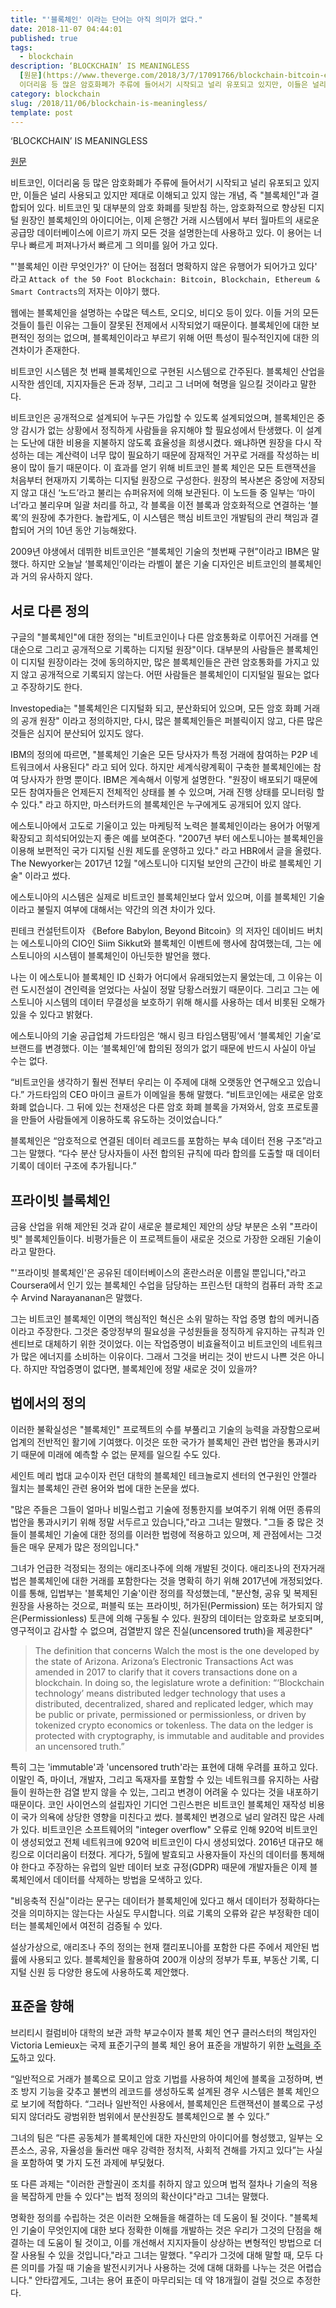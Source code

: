 ```yaml
---
title: "'블록체인' 이라는 단어는 아직 의미가 없다."
date: 2018-11-07 04:44:01
published: true
tags:
  - blockchain
description: ‘BLOCKCHAIN’ IS MEANINGLESS
  [원문](https://www.theverge.com/2018/3/7/17091766/blockchain-bitcoin-ethereum-cryptocurrency-meaning)  비트코인,
  이더리움 등 많은 암호화폐가 주류에 들어서기 시작되고 널리 유포되고 있지만, 이들은 널리 사용되고 있지만 제대로 이...
category: blockchain
slug: /2018/11/06/blockchain-is-meaningless/
template: post
---
```


‘BLOCKCHAIN’ IS MEANINGLESS

[원문](https://www.theverge.com/2018/3/7/17091766/blockchain-bitcoin-ethereum-cryptocurrency-meaning)

비트코인, 이더리움 등 많은 암호화폐가 주류에 들어서기 시작되고 널리 유포되고 있지만, 이들은 널리 사용되고 있지만 제대로 이해되고 있지 않는 개념, 즉 "블록체인"과 결합되어 있다. 비트코인 및 대부분의 암호 화폐를 뒷받침 하는, 암호화적으로 향상된 디지털 원장인 블록체인의 아이디어는, 이제 은행간 거래 시스템에서 부터 월마트의 새로운 공급망 데이터베이스에 이르기 까지 모든 것을 설명한는데 사용하고 있다. 이 용어는 너무나 빠르게 퍼져나가서 빠르게 그 의미를 잃어 가고 있다.

"'블록체인 이란 무엇인가?' 이 단어는 점점더 명확하지 않은 유행어가 되어가고 있다' 라고 `Attack of the 50 Foot Blockchain: Bitcoin, Blockchain, Ethereum & Smart Contracts`의 저자는 이야기 했다.

웹에는 블록체인을 설명하는 수많은 텍스트, 오디오, 비디오 등이 있다. 이들 거의 모든 것들이 틀린 이유는 그들이 잘못된 전제에서 시작되었기 때문이다. 블록체인에 대한 보편적인 정의는 없으며, 블록체인이라고 부르기 위해 어떤 특성이 필수적인지에 대한 의견차이가 존재한다.

비트코인 시스템은 첫 번째 블록체인으로 구현된 시스템으로 간주된다. 블록체인 산업을 시작한 셈인데, 지지자들은 돈과 정부, 그리고 그 너머에 혁명을 일으킬 것이라고 말한다.

비트코인은 공개적으로 설계되어 누구든 가입할 수 있도록 설계되었으며, 블록체인은 중앙 감시가 없는 상황에서 정직하게 사람들을 유지해야 할 필요성에서 탄생했다. 이 설계는 도난에 대한 비용을 지불하지 않도록 효율성을 희생시켰다. 왜냐하면 원장을 다시 작성하는 데는 계산력이 너무 많이 필요하기 때문에 잠재적인 거꾸로 거래를 작성하는 비용이 많이 들기 때문이다. 이 효과를 얻기 위해 비트코인 블록 체인은 모든 트랜잭션을 처음부터 현재까지 기록하는 디지털 원장으로 구성한다. 원장의 복사본은 중앙에 저장되지 않고 대신 ‘노드’라고 불리는 슈퍼유저에 의해 보관된다. 이 노드들 중 일부는 ‘마이너’라고 불리우며 일괄 처리를 하고, 각 블록을 이전 블록과 암호화적으로 연결하는 ‘블록’의 원장에 추가한다. 놀랍게도, 이 시스템은 핵심 비트코인 개발팀의 관리 책임과 결합되어 거의 10년 동안 기능해왔다.

2009년 야생에서 데뷔한 비트코인은 “블록체인 기술의 첫번째 구현”이라고 IBM은 말했다. 하지만 오늘날 ‘블록체인’이라는 라벨이 붙은 기술 디자인은 비트코인의 블록체인과 거의 유사하지 않다.

## 서로 다른 정의

구글의 "블록체인"에 대한 정의는 "비트코인이나 다른 암호통화로 이루어진 거래를 연대순으로 그리고 공개적으로 기록하는 디지털 원장"이다. 대부분의 사람들은 블록체인이 디지털 원장이라는 것에 동의하지만, 많은 블록체인들은 관련 암호통화를 가지고 있지 않고 공개적으로 기록되지 않는다. 어떤 사람들은 블록체인이 디지털일 필요는 없다고 주장하기도 한다.

Investopedia는 "블록체인은 디지털화 되고, 분산화되어 있으며, 모든 암호 화폐 거래의 공개 원장" 이라고 정의하지만, 다시, 많은 블록체인들은 퍼블릭이지 않고, 다른 많은 것들은 심지어 분산되어 있지도 않다.

IBM의 정의에 따르면, "블록체인 기술은 모든 당사자가 특정 거래에 참여하는 P2P 네트워크에서 사용된다" 라고 되어 있다. 하지만 세계식량계획이 구축한 블록체인에는 참여 당사자가 한명 뿐이다. IBM은 계속해서 이렇게 설명한다. "원장이 배포되기 때문에 모든 참여자들은 언제든지 전체적인 상태를 볼 수 있으며, 거래 진행 상태를 모니터링 할 수 있다." 라고 하지만, 마스터카드의 블록체인은 누구에게도 공개되어 있지 않다.

에스토니아에서 고도로 기울이고 있는 마케팅적 노력은 블록체인이라는 용어가 어떻게 확장되고 희석되어있는지 좋은 예를 보여준다. "2007년 부터 에스토니아는 블록체인을 이용해 보편적인 국가 디지털 신원 제도를 운영하고 있다." 라고 HBR에서 글을 올렸다. The Newyorker는 2017년 12월 "에스토니아 디지털 보안의 근간이 바로 블록체인 기술" 이라고 썼다.

에스토니아의 시스템은 실제로 비트코인 블록체인보다 앞서 있으며, 이를 블록체인 기술이라고 불릴지 여부에 대해서는 약간의 의견 차이가 있다.

핀테크 컨설턴트이자 《Before Babylon, Beyond Bitcoin》의 저자인 데이비드 버치는 에스토니아의 CIO인 Siim Sikkut와 블록체인 이벤트에 행사에 참여했는데, 그는 에스토니아의 시스템이 블록체인이 아닌듯한 발언을 했다.

나는 이 에스토니아 블록체인 ID 신화가 어디에서 유래되었는지 물었는데, 그 이유는 이런 도시전설이 견인력을 얻었다는 사실이 정말 당황스러웠기 때문이다. 그리고 그는 에스토니아 시스템의 데이터 무결성을 보호하기 위해 해시를 사용하는 데서 비롯된 오해가 있을 수 있다고 밝혔다.

에스토니아의 기술 공급업체 가드타임은 ‘해시 링크 타임스탬핑’에서 ‘블록체인 기술’로 브랜드를 변경했다. 이는 ‘블록체인’에 합의된 정의가 없기 때문에 반드시 사실이 아닐 수는 없다.

“비트코인을 생각하기 훨씬 전부터 우리는 이 주제에 대해 오랫동안 연구해오고 있습니다.” 가드타임의 CEO 마이크 골트가 이메일을 통해 말했다. “비트코인에는 새로운 암호화폐 없습니다. 그 뒤에 있는 천재성은 다른 암호 화폐 블록을 가져와서, 암호 프로토콜을 만들어 사람들에게 이용하도록 유도하는 것이었습니다.”

블록체인은 “암호적으로 연결된 데이터 레코드를 포함하는 부속 데이터 전용 구조”라고 그는 말했다. “다수 분산 당사자들이 사전 합의된 규칙에 따라 합의를 도출할 때 데이터 기록이 데이터 구조에 추가됩니다.”

## 프라이빗 블록체인

금융 산업을 위해 제안된 것과 같이 새로운 블로체인 제안의 상당 부분은 소위 "프라이빗" 블록체인들이다. 비평가들은 이 프로젝트들이 새로운 것으로 가장한 오래된 기술이라고 말한다.

"'프라이빗 블록체인'은 공유된 데이터베이스의 혼란스러운 이름일 뿐입니다,"라고 Coursera에서 인기 있는 블록체인 수업을 담당하는 프린스턴 대학의 컴퓨터 과학 조교수 Arvind Narayananan은 말했다.

그는 비트코인 블록체인 이면의 핵심적인 혁신은 소위 말하는 작업 증명 합의 메커니즘이라고 주장한다. 그것은 중앙정부의 필요성을 구성원들을 정직하게 유지하는 규칙과 인센티브로 대체하기 위한 것이었다. 이는 작업증명이 비효율적이고 비트코인의 네트워크가 많은 에너지를 소비하는 이유이다. 그래서 그것을 버리는 것이 반드시 나쁜 것은 아니다. 하지만 작업증명이 없다면, 블록체인에 정말 새로운 것이 있을까?

## 법에서의 정의

이러한 불확실성은 "블록체인" 프로젝트의 수를 부풀리고 기술의 능력을 과장함으로써 업계의 전반적인 활기에 기여했다. 이것은 또한 국가가 블록체인 관련 법안을 통과시키기 때문에 미래에 예측할 수 없는 문제를 일으킬 수도 있다.

세인트 메리 법대 교수이자 런던 대학의 블록체인 테크놀로지 센터의 연구원인 안젤라 월치는 블록체인 관련 용어와 법에 대한 논문을 썼다.

"많은 주들은 그들이 얼마나 비밀스럽고 기술에 정통한지를 보여주기 위해 어떤 종류의 법안을 통과시키기 위해 정말 서두르고 있습니다,"라고 그녀는 말했다. "그들 중 많은 것들이 블록체인 기술에 대한 정의를 이러한 법령에 적용하고 있으며, 제 관점에서는 그것들은 매우 문제가 많은 정의입니다."

그녀가 언급한 걱정되는 정의는 애리조나주에 의해 개발된 것이다. 애리조나의 전자거래법은 블록체인에 대한 거래를 포함한다는 것을 명확히 하기 위해 2017년에 개정되었다. 이를 통해, 입법부는 '블록체인 기술'이란 정의를 작성했는데, "분산형, 공유 및 복제된 원장을 사용하는 것으로, 퍼블릭 또는 프라이빗, 허가된(Permission) 또는 허가되지 않은(Permissionless) 토큰에 의해 구동될 수 있다. 원장의 데이터는 암호화로 보호되며, 영구적이고 감사할 수 없으며, 검열받지 않은 진실(uncensored truth)을 제공한다"

> The definition that concerns Walch the most is the one developed by the state of Arizona. Arizona’s Electronic Transactions Act was amended in 2017 to clarify that it covers transactions done on a blockchain. In doing so, the legislature wrote a definition: “‘Blockchain technology’ means distributed ledger technology that uses a distributed, decentralized, shared and replicated ledger, which may be public or private, permissioned or permissionless, or driven by tokenized crypto economics or tokenless. The data on the ledger is protected with cryptography, is immutable and auditable and provides an uncensored truth.”

특히 그는 'immutable'과 'uncensored truth'라는 표현에 대해 우려를 표하고 있다. 이말인 즉, 마이너, 개발자, 그리고 독재자를 포함할 수 있는 네트워크를 유지하는 사람들이 원하는한 검열 받지 않을 수 있는, 그리고 변경이 어려울 수 있다는 것을 내포하기 때문이다. 코인 사이언스의 설립자인 기디언 그린스펀은 비트코인 블록체인 재작성 비용이 국가 의욕에 상당한 영향을 미친다고 썼다. 블록체인 변경으로 널리 알려진 많은 사례가 있다. 비트코인은 소프트웨어의 "integer overflow" 오류로 인해 920억 비트코인이 생성되었고 전체 네트워크에 920억 비트코인이 다시 생성되었다. 2016년 대규모 해킹으로 이더리움이 터졌다. 게다가, 5월에 발효되고 사용자들이 자신의 데이터를 통제해야 한다고 주장하는 유럽의 일반 데이터 보호 규정(GDPR) 때문에 개발자들은 이제 블록체인에서 데이터를 삭제하는 방법을 모색하고 있다.

"비응축적 진실"이라는 문구는 데이터가 블록체인에 있다고 해서 데이터가 정확하다는 것을 의미하지는 않는다는 사실도 무시합니다. 의료 기록의 오류와 같은 부정확한 데이터는 블록체인에서 여전히 검증될 수 있다.

설상가상으로, 애리조나 주의 정의는 현재 캘리포니아를 포함한 다른 주에서 제안된 법률에 사용되고 있다. 블록체인을 활용하여 200개 이상의 정부가 투표, 부동산 기록, 디지털 신원 등 다양한 용도에 사용하도록 제안했다.

## 표준을 향해

브리티시 컬럼비아 대학의 보관 과학 부교수이자 블록 체인 연구 클러스터의 책임자인 Victoria Lemieux는 국제 표준기구의 블록 체인 용어 표준을 개발하기 위한 [노력을 주도](https://www.iso.org/committee/6266604.html)하고 있다.

“일반적으로 거래가 블록으로 모이고 암호 기법를 사용하여 체인에 블록을 고정하며, 변조 방지 기능을 갖추고 불변의 레코드를 생성하도록 설계된 경우 시스템은 블록 체인으로 보기에 적합하다. “그러나 일반적인 사용에서, 블록체인은 트랜잭션이 블록으로 구성되지 않더라도 광범위한 범위에서 분산원장도 블록체인으로 볼 수 있다.”

그녀의 팀은 “다른 공동체가 블록체인에 대한 자신만의 아이디어를 형성했고, 일부는 오픈소스, 공유, 자율성을 둘러싼 매우 강력한 정치적, 사회적 견해를 가지고 있다”는 사실을 포함하여 몇 가지 도전 과제에 부딪혔다.

또 다른 과제는 "이러한 관할권이 조치를 취하지 않고 있으며 법적 절차나 기술의 적용을 복잡하게 만들 수 있다"는 법적 정의의 확산이다"라고 그녀는 말했다.

명확한 정의를 수립하는 것은 이러한 오해들을 해결하는 데 도움이 될 것이다. "블록체인 기술이 무엇인지에 대한 보다 정확한 이해를 개발하는 것은 우리가 그것의 단점을 해결하는 데 도움이 될 것이고, 이를 개선해서 지지자들이 상상하는 변형적인 방법으로 더 잘 사용될 수 있을 것입니다,"라고 그녀는 말했다. "우리가 그것에 대해 말할 때, 모두 다른 의미를 가질 때 기술을 발전시키거나 사용하는 것에 대해 대화를 나누는 것은 어렵습니다." 안타깝게도, 그녀는 용어 표준이 마무리되는 데 약 18개월이 걸릴 것으로 추정한다.
